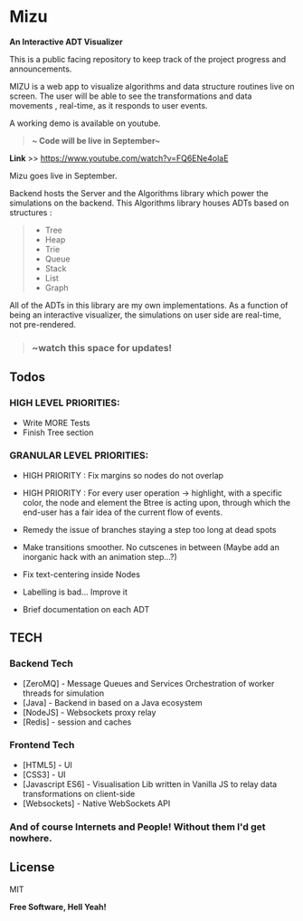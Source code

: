 # Mizu
<b>An Interactive ADT Visualizer</b>

This is a public facing repository to keep track of the project progress and announcements.


MIZU is a web app to visualize algorithms and data structure routines live on screen. The user will be able to see the transformations and data movements , real-time, as it responds to user events.


A working demo is available on youtube.

> <b> ~ Code will be live in September~ </b>

<b>Link</b> >> https://www.youtube.com/watch?v=FQ6ENe4olaE

Mizu goes live in September.


Backend hosts the Server and the Algorithms library which power the simulations on the backend. This Algorithms library houses ADTs based on structures :
> - Tree 
> - Heap
> - Trie
> - Queue
> - Stack
> - List
> - Graph



All of the ADTs in this library are my own implementations. As a function of being an interactive visualizer, the simulations on user side are real-time, not pre-rendered.


> ### ~watch this space for updates!



Todos
-----

### HIGH LEVEL PRIORITIES:

 - Write MORE Tests
 - Finish Tree section

### GRANULAR LEVEL PRIORITIES:


- HIGH PRIORITY : Fix margins so nodes do not overlap

- HIGH PRIORITY : For every user operation -> highlight, with a specific color, the node and element the Btree is acting upon, through which the end-user has a fair idea of the current flow of events.

- Remedy the issue of branches staying a step too long at dead spots

- Make transitions smoother. No cutscenes in between (Maybe add an inorganic hack with an animation step...?)

- Fix text-centering inside Nodes

- Labelling is bad... Improve it

- Brief documentation on each ADT


TECH
----

### Backend Tech

* [ZeroMQ] - Message Queues and Services Orchestration of worker threads for simulation
* [Java] - Backend in based on a Java ecosystem
* [NodeJS] - Websockets proxy relay
* [Redis] - session and caches


### Frontend Tech

* [HTML5] - UI
* [CSS3] - UI
* [Javascript ES6] - Visualisation Lib written in Vanilla JS to relay data transformations on client-side
* [Websockets] - Native WebSockets API

### And of course Internets and People! Without them I'd get nowhere.

License
----

MIT


**Free Software, Hell Yeah!**



